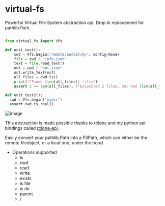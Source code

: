 # virtual-fs

Powerful Virtual File System abstraction api. Drop in replacement for pathlib.Path.

```python

from virtual_fs import Vfs

def unit_test():
    cwd = Vfs.begin("remote:bucket/my", config=None)
    file = cwd / "info.json"
    text = file.read_text()
    out = cwd / "out.json"
    out.write_text(out)
    all_files = cwd.ls()
    print(f"Found {len(all_files)} files")
    assert 2 == len(all_files), f"Excpected 2 files, but had {len(all_files)}"

def unit_test2():
  cwd = Vfs.begin("mydir")
  assert cwd.is_real()

```

![image](https://github.com/user-attachments/assets/0f9d5dbc-e0e5-4086-9c7a-fc8e08f57943)


This abstraction is made possible thanks to [rclone](https://rclone.org) and my python api bindings called [rclone-api](https://github.com/zackees/rclone-api).

Easily convert your pathlib.Path into a FSPath, which can either be the remote fileobject, or a local one, under the hood

  * Operations supported
    * ls
    * cwd
    * read
    * write
    * exists
    * is file
    * is dir
    * parent
    * /



